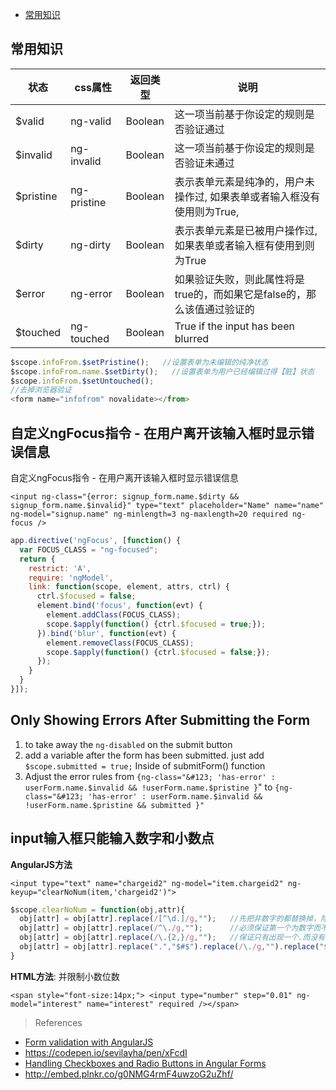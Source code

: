 - [常用知识](#常用知识)

## 常用知识

状态|css属性|返回类型|说明
---|---|---|---
$valid|ng-valid| Boolean|这一项当前基于你设定的规则是否验证通过
$invalid| ng-invalid| Boolean| 这一项当前基于你设定的规则是否验证未通过
$pristine| ng-pristine| Boolean |表示表单元素是纯净的，用户未操作过, 如果表单或者输入框没有使用则为True, 
$dirty| ng-dirty| Boolean| 表示表单元素是已被用户操作过, 如果表单或者输入框有使用到则为True
$error|ng-error|Boolean|如果验证失败，则此属性将是true的，而如果它是false的，那么该值通过验证的
$touched|ng-touched|Boolean|True if the input has been blurred

```javascript
$scope.infoFrom.$setPristine();   //设置表单为未编辑的纯净状态
$scope.infoFrom.name.$setDirty();   //设置表单为用户已经编辑过得【脏】状态
$scope.infoFrom.$setUntouched();
//去掉浏览器验证
<form name="infofrom" novalidate></from>
```

## 自定义ngFocus指令 - 在用户离开该输入框时显示错误信息

自定义ngFocus指令 - 在用户离开该输入框时显示错误信息

`<input ng-class="{error: signup_form.name.$dirty && signup_form.name.$invalid}" type="text" placeholder="Name" name="name" ng-model="signup.name" ng-minlength=3 ng-maxlength=20 required ng-focus />`

```javascript
app.directive('ngFocus', [function() {
  var FOCUS_CLASS = "ng-focused";
  return {
    restrict: 'A',
    require: 'ngModel',
    link: function(scope, element, attrs, ctrl) {
      ctrl.$focused = false;
      element.bind('focus', function(evt) {
        element.addClass(FOCUS_CLASS);
        scope.$apply(function() {ctrl.$focused = true;});
      }).bind('blur', function(evt) {
        element.removeClass(FOCUS_CLASS);
        scope.$apply(function() {ctrl.$focused = false;});
      });
    }
  }
}]);
```

## Only Showing Errors After Submitting the Form

1. to take away the `ng-disabled` on the submit button
2.  add a variable after the form has been submitted. just add `$scope.submitted = true;` Inside of submitForm() function
3.  Adjust the error rules from `{ng-class="&#123; 'has-error' : userForm.name.$invalid && !userForm.name.$pristine }`" to `{ng-class="&#123; 'has-error' : userForm.name.$invalid && !userForm.name.$pristine && submitted }"`

## input输入框只能输入数字和小数点

**AngularJS方法**

`<input type="text" name="chargeid2" ng-model="item.chargeid2" ng-keyup="clearNoNum(item,'chargeid2')">`

```javascript
$scope.clearNoNum = function(obj,attr){
  obj[attr] = obj[attr].replace(/[^\d.]/g,"");   //先把非数字的都替换掉，除了数字和.
  obj[attr] = obj[attr].replace(/^\./g,"");      //必须保证第一个为数字而不是.
  obj[attr] = obj[attr].replace(/\.{2,}/g,"");   //保证只有出现一个.而没有多个.
  obj[attr] = obj[attr].replace(".","$#$").replace(/\./g,"").replace("$#$",".");  //保证.只出现一次，而不能出现两次以上
}
```

**HTML方法**:  并限制小数位数

`<span style="font-size:14px;"> <input type="number" step="0.01" ng-model="interest" name="interest" required /></span>`

> References
- [Form validation with AngularJS](https://scotch.io/tutorials/angularjs-form-validation)
- https://codepen.io/sevilayha/pen/xFcdI
- [Handling Checkboxes and Radio Buttons in Angular Forms](https://scotch.io/tutorials/handling-checkboxes-and-radio-buttons-in-angular-forms)
- http://embed.plnkr.co/g0NMG4rmF4uwzoG2uZhf/
